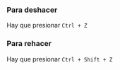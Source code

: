 
### Para deshacer
Hay que presionar ``Ctrl + Z``

### Para rehacer
Hay que presionar ``Ctrl + Shift + Z``

